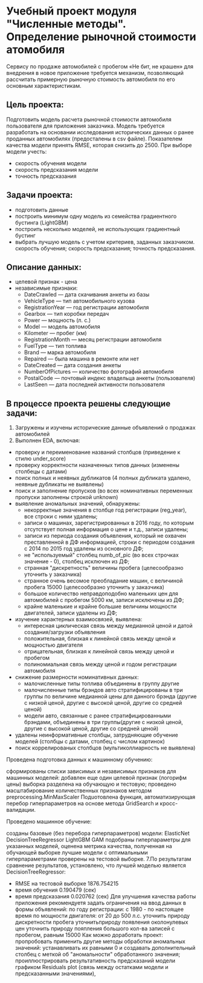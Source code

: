 # Учебный проект модуля "Численные методы". Определение рыночной стоимости атомобиля
Сервису по продаже автомобилей с пробегом «Не бит, не крашен» для внедрения в новое приложение требуется механизм, позволяющий рассчитать примерную рыночную стоимость автомобиля по его основным характеристикам.

## Цель проекта:
Подготовить модель расчета рыночной стоимости автомобиля пользователя для приложения заказчика. Модель требуется разработать на основании исследования исторических данных о ранее проданных автомобилях (предосталены в csv файле). Показателем качества модели принять RMSE, которая снизить до 2500. При выборе модели учесть:
- скорость обучения модели
- скорость предсказания модели
- точность предсказания

## Задачи проекта:
- подготовить данные
- построить минимум одну модель из семейства градиентного бустинга (LightGBM)
- построить несколько моделей, не использующих градиентный бустинг
- выбрать лучшую модель с учетом критериев, заданных заказчиком.
скорость обучения;
скорость предсказания;
точность предсказания.

## Описание данных:
- целевой признак - цена
- независимые признаки:
  - DateCrawled — дата скачивания анкеты из базы
  - VehicleType — тип автомобильного кузова
  - RegistrationYear — год регистрации автомобиля
  - Gearbox — тип коробки передач
  - Power — мощность (л. с.)
  - Model — модель автомобиля
  - Kilometer — пробег (км)
  - RegistrationMonth — месяц регистрации автомобиля
  - FuelType — тип топлива
  - Brand — марка автомобиля
  - Repaired — была машина в ремонте или нет
  - DateCreated — дата создания анкеты
  - NumberOfPictures — количество фотографий автомобиля
  - PostalCode — почтовый индекс владельца анкеты (пользователя)
  - LastSeen — дата последней активности пользователя

## В процессе проекта решены следующие задачи:
1. Загружены и изучены исторические данные объявлений о продажах автомобилей
2. Выполнен EDA, включая:
  - проверку и переименование названий столбцов (приведение к стилю under_score)
  - проверку корректности назначенных типов данных (изменены столбецы с датами)
  - поиск полных и неявных дубликатов (4 полных дубликата удалено, неявные дубликаты не выявлены)
  - поиск и заполнение пропусков (во всех номинативных переменных пропуски заполнены строкой unknown)
  - выявление аномальных значений, обнаружены:
      - некорректные значения в столбце год регистрации (reg_year), все строки с ними удалены;
      - записи о машинах, зарегистрированных в 2016 году, по которым отсутствует полная информация о цене и т.д., записи удалены;
      - записи из периода создания объявления, который не охвачен преставленной в ДФ информацией, строки с периодом создания с 2014 по 2015 год удалены из основного ДФ;
      - не "используемый" столбец numb_of_pic (во всех строчках значение - 0), столбец исключен из ДФ;
      - странная "дискретность" величины пробега (целесообразно уточнить у заказчика)
      - странное очень весомое преобладание машин, с величиной пробега 15000 (целесообразно уточнить у заказчика)
      - большое количество неправдоподобно маленьких цен для автомобилей с пробегом 5000 км, записи исключены из ДФ;
      - крайне маленькие и крайне большие величины мощности двигателей, записи удалены из ДФ;
  - изучение характерных взаимосвязей, выявлена:
      - интересная циклическая связь между медианной ценой и датой создания/загрузки объявления
      - положительная, близкая к линейной связь между ценой и мощностью двигателя
      - отрицательная, близкая к линейной связь между ценой и пробегом
      - полиномиальная связь между ценой и годом регистрации автомобиля
  - снижение размерности номинативных данных:
      - малочисленные типы топлива объединены в группу другие
      - малочисленные типы брэндов авто стратифицированы в три группы по величине медианной цены для данного брэнда (другие с низкой ценой, другие с высокой ценой, другие со средней ценой)
      - модели авто, связанные с ранее стратифицированными брэндами, объединены в три группы(другие с низкой ценой, другие с высокой ценой, другие со средней ценой)
  - удалены неинформативные столбцы, затрудняющие обучение моделей (столбцы с датами, столбец с числом картинок)
  - поиск коррелированых столбцов (мультиколлиарность не выявлена)

Проведена подготовка данных к машинному обучению:

сформированы списки зависимых и независимых признаков для машинных моделей:
добавлен еще один целевой признак (логорифм цены)
выборка разделена на обучающую и тестовую;
проведено масштабирование количественных признаков методом preprocessing.MinMaxScaler
Подuотовлена функция, автоматизирующая перебор гиперпараметров на основе метода GridSearch и кросс-валидации.

Проведено машинное обучение:

созданы базовые (без перебора гиперпараметров) модели:
ElasticNet
DecisionTreeRegressor
LightGBM
GAM
подобраны гиперпараметры для указанных моделей, оценена метрика качества, полученная на обучающей выборке
лучшие модели с оптимальными гиперпараметрами проверены на тестовой выборке.
7.По результатам сравнение результатов, установлено, что лучшей моделью является DecisionTreeRegressor:

- RMSE на тестовой выборке 1876.754215 
- время обучения 0.190479 (сек)
- время предсказания 0.020762 (сек)
Для улучшения качества работы приложения рекомендуетя задать ограничения на ввод данных в формы объявлений:
по году регистрации: с 1980 - по настоящее время
по мощности двигателя: от 20 до 500 л.с.
уточнить природу дискретности пробега
уточнитьприроду появления околонулевых цен
уточнить природу пояпления большого кол-ва записей с пробегом, равным 15000
Как можно доработать проект:
пропробовать применить другие методы обработки аномальных значений: устанавливать их равными 0 и создавать дополнительный столбец с меткой об "аномальности" обработанного значения;
проиллюстрировать результативность предсказаний модели графиком Residuals plot (связь между остатками модели и предсказанными значениями),
